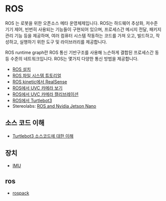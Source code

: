 # ROS

ROS 는 로봇을 위한 오픈소스 메타 운영체제입니다. ROS는 하드웨어  추상화, 저수준 기기 제어, 빈번히 사용되는 기능들이 구현되어 있으며, 프로세스간 메시지 전달, 패키지 관리 기능 등을  제공하며, 여러 컴퓨터 시스템 작동하는 코드를 가져 오고, 빌드하고, 작성하고, 실행하기 위한 도구 및  라이브러리를 제공합니다. 

ROS runtime graph란 ROS 통신 기반구조를 사용해 느슨하게 결합된 프로세스간 동등 수준의 네트워크입니다. ROS는 몇가지 다양한 통신 방법을 제공합니다.

- [ROS 설치](installation_of_ros_on_ubuntu.md)
- [ROS 파일 시스템 튜토리얼](ros_filesystem_tutorials.md)
- [ROS kinetic에서 RealSense](ros_kinetic_realsense.md)
- [ROS에서 UVC 카메라 보기](ros_kinetic_uvc_camera.md)
- [ROS에서 UVC 카메라 캘리브레이션](ros_kinetic_uvc_camera_calibration.md)
- [ROS에서 Turtlebot3](ros_kinetic_turtlebot3.md)
- Stereolabs: [ROS and Nvidia Jetson Nano](https://www.stereolabs.com/blog/ros-and-nvidia-jetson-nano/)

## 소스 코드 이해

- [Turtlebot3 소스코드에 대한 이해](understandings_of_turtlebot3/index.md)

## 장치

- [IMU](../imu.md)

## ros

- [rospack](rospack.md)